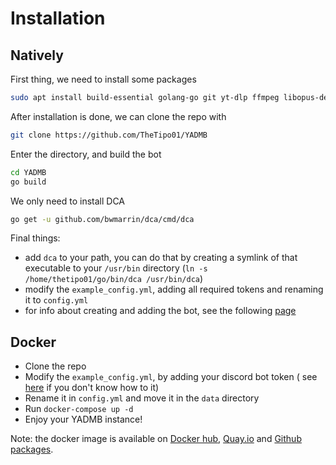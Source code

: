 # Installation

## Natively

First thing, we need to install some packages

```Bash
sudo apt install build-essential golang-go git yt-dlp ffmpeg libopus-dev -y
```

After installation is done, we can clone the repo with

```Bash
git clone https://github.com/TheTipo01/YADMB
```

Enter the directory, and build the bot

```Bash
cd YADMB
go build
```

We only need to install DCA

```Bash
go get -u github.com/bwmarrin/dca/cmd/dca
```

Final things:
- add `dca` to your path, you can do that by creating a symlink of that executable to your `/usr/bin` directory (`ln -s /home/thetipo01/go/bin/dca /usr/bin/dca`)
- modify the `example_config.yml`, adding all required tokens and renaming it to `config.yml`
- for info about creating and adding the bot, see the following [page](https://github.com/TheTipo01/YADMB/wiki/Creating-and-adding-the-bot-to-your-server)
## Docker

- Clone the repo
- Modify the `example_config.yml`, by adding your discord bot token (
  see [here](https://github.com/TheTipo01/YADMB/wiki/Creating-and-adding-the-bot-to-your-server) if you don't know how
  to it)
- Rename it in `config.yml` and move it in the `data` directory
- Run `docker-compose up -d`
- Enjoy your YADMB instance!

Note: the docker image is available
on [Docker hub](https://hub.docker.com/r/thetipo01/yadmb), [Quay.io](https://quay.io/repository/thetipo01/yadmb)
and [Github packages](https://github.com/TheTipo01/YADMB/pkgs/container/yadmb).
